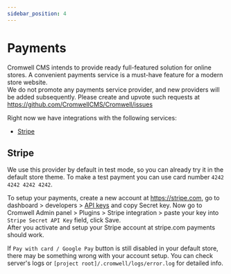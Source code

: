 ```yaml
---
sidebar_position: 4
---
```


# Payments

Cromwell CMS intends to provide ready full-featured solution for online stores. A convenient payments service is a must-have feature for a modern store website.  
We do not promote any payments service provider, and new providers will be added subsequently. Please create and upvote such requests at https://github.com/CromwellCMS/Cromwell/issues  

Right now we have integrations with the following services: 

- [Stripe](https://stripe.com/)


## Stripe

We use this provider by default in test mode, so you can already try it in the default store theme. To make a test payment you can use card number `4242 4242 4242 4242`.  

To setup your payments, create a new account at https://stripe.com, go to dashboard > developers > [API keys](https://dashboard.stripe.com/test/apikeys) and copy Secret key.
Now go to Cromwell Admin panel > Plugins > Stripe integration > paste your key into `Stripe Secret API Key` field, click Save.  
After you activate and setup your Stripe account at stripe.com payments should work.

If `Pay with card / Google Pay` button is still disabled in your default store, there may be something wrong with your account setup. You can check server's logs or `[project root]/.cromwell/logs/error.log` for detailed info. 